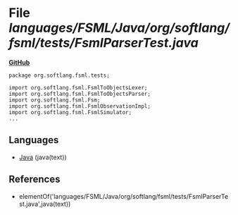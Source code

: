 # File _languages/FSML/Java/org/softlang/fsml/tests/FsmlParserTest.java_
**[GitHub](https://github.com/softlang/yas/blob/master/languages/FSML/Java/org/softlang/fsml/tests/FsmlParserTest.java)**
```
package org.softlang.fsml.tests;

import org.softlang.fsml.FsmlToObjectsLexer;
import org.softlang.fsml.FsmlToObjectsParser;
import org.softlang.fsml.Fsm;
import org.softlang.fsml.FsmlObservationImpl;
import org.softlang.fsml.FsmlSimulator;
...
```

## Languages
* [Java](../languages/Java.md) (java(text))

## References
* elementOf('languages/FSML/Java/org/softlang/fsml/tests/FsmlParserTest.java',java(text))

